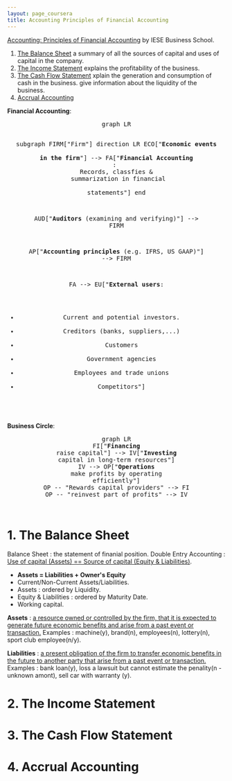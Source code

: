 ```yaml
---
layout: page_coursera
title: Accounting Principles of Financial Accounting
---
```


[Accounting: Principles of Financial Accounting](https://www.coursera.org/learn/financial-accounting/home/info) by IESE Business School.

1. [The Balance Sheet](#l1) a summary of all the sources of capital and uses of capital in the company.
2. [The Income Statement](#l2) explains the profitability of the business.
3. [The Cash Flow Statement](#l3) xplain the generation and consumption of cash in the business. give information about the liquidity of the business.
4. [Accrual Accounting](#l4)

**Financial Accounting**:

<div align="center"><pre class="mermaid">
graph LR

subgraph FIRM["Firm"]
direction LR
ECO["<strong>Economic events<br> in the firm</strong>"] --> FA["<strong>Financial Accounting</strong> : <br> Records, classfies & <br> summarization in financial<br> statements"]
end

AUD["<strong>Auditors</strong>
(examining and verifying)"] --> FIRM

AP["<strong>Accounting principles</strong>
(e.g. IFRS, US GAAP)"] --> FIRM

FA --> EU["<strong>External users</strong>:
- Current and potential investors.
- Creditors (banks, suppliers,...)
- Customers
- Government agencies
- Employees and trade unions
- Competitors"]

</pre></div>

**Business Circle**:

<div align="center"><pre class="mermaid">
graph LR
FI["<strong>Financing</strong>
raise capital"] --> IV["<strong>Investing</strong>
capital in long-term resources"]
IV --> OP["<strong>Operations</strong>
make profits by operating
efficiently"]
OP -- "Rewards capital providers" --> FI
OP -- "reinvest part of profits" --> IV

</pre></div>

<a name="l1"></a>
# 1. The Balance Sheet

Balance Sheet : the statement of finanial position. Double Entry Accounting : <u>Use of capital  (Assets) == Source of capital (Equity & Liabilities)</u>.

* **Assets = Liabilities + Owner's Equity**
* Current/Non-Current Assets/Liabilities.
* Assets : ordered by Liquidity.
* Equity & Liabilities : ordered by Maturity Date.
* Working capital.

**Assets** : <u>a resource owned or controlled by the firm, that it is expected to generate future economic benefits and arise from a past event or transaction.</u>
Examples : machine(y), brand(n), employees(n), lottery(n), sport club employee(n/y).

**Liabilities** : <u>a present obligation of the firm to transfer economic benefits in the future to another party that arise from a past event or transaction.</u> Examples : bank loan(y), loss a lawsuit but cannot estimate the penality(n - unknown amont), sell car with warranty (y).


<a name="l2"></a>
# 2. The Income Statement

<a name="l3"></a>
# 3. The Cash Flow Statement

<a name="l4"></a>
# 4. Accrual Accounting  
